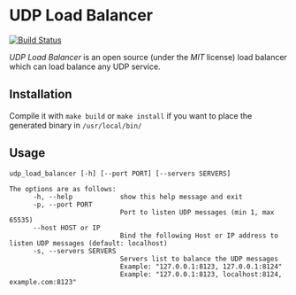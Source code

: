 UDP Load Balancer
=================
[![Build Status](https://travis-ci.org/felixcarmona/udp-load-balancer.svg?branch=master)](https://travis-ci.org/felixcarmona/udp-load-balancer)

*UDP Load Balancer* is an open source (under the *MIT* license) load balancer which can load balance any UDP service.

Installation
------------
Compile it with ``make build`` or ``make install`` if you want to place the generated binary in ``/usr/local/bin/``

Usage
-----

    udp_load_balancer [-h] [--port PORT] [--servers SERVERS]
    
    The options are as follows:
          -h, --help            show this help message and exit
          -p, --port PORT
                                Port to listen UDP messages (min 1, max 65535)
          --host HOST or IP
                                Bind the following Host or IP address to listen UDP messages (default: localhost)
          -s, --servers SERVERS
                                Servers list to balance the UDP messages
                                Example: "127.0.0.1:8123, 127.0.0.1:8124"
                                Example: "127.0.0.1:8123, localhost:8124, example.com:8123"
